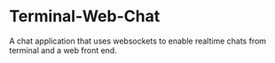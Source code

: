 # Terminal-Web-Chat
A chat application that uses websockets to enable realtime chats from terminal and a web front end.
